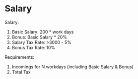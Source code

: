 Salary
======

Salary:
1. Basic Salary: 200 * work days
2. Bonus: Basic Salary * 20%
3. Salary Tax Rate: >3000 - 5%
4. Bonus Tax Rate: 10%

Requirements:
1. Incomings for N workdays (including Basic Salary & Bonus)
2. Total Tax
